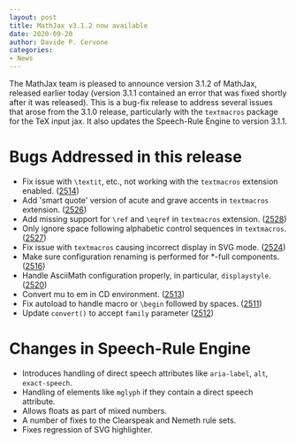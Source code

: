 ```yaml
---
layout: post
title: MathJax v3.1.2 now available
date: 2020-09-20
author: Davide P. Cervone
categories:
- News
---
```


The MathJax team is pleased to announce version 3.1.2 of MathJax, released earlier today (version 3.1.1 contained an error that was fixed shortly after it was released).  This is a bug-fix release to address several issues that arose from the 3.1.0 release, particularly with the `textmacros` package for the TeX input jax.  It also updates the Speech-Rule Engine to version 3.1.1.

# Bugs Addressed in this release

* Fix issue with `\textit`, etc., not working with the `textmacros` extension enabled. ([2514](https://github.com/mathjax/MathJax/issues/2514))
* Add 'smart quote' version of acute and grave accents in `textmacros` extension. ([2526](https://github.com/mathjax/MathJax/issues/2526))
* Add missing support for `\ref` and `\eqref` in `textmacros` extension. ([2528](https://github.com/mathjax/MathJax/issues/2528))
* Only ignore space following alphabetic control sequences in `textmacros`. ([2527](https://github.com/mathjax/MathJax/issues/2527))
* Fix issue with `textmacros` causing incorrect display in SVG mode. ([2524](https://github.com/mathjax/MathJax/issues/2524))
* Make sure configuration renaming is performed for *-full components. ([2516](https://github.com/mathjax/MathJax/issues/2516))
* Handle AsciiMath configuration properly, in particular, `displaystyle`. ([2520](https://github.com/mathjax/MathJax/issue/2520))
* Convert mu to em in CD environment. ([2513](https://github.com/mathjax/MathJax/issues/2513))
* Fix autoload to handle macro or `\begin` followed by spaces. ([2511](https://github.com/mathjax/MathJax/issues/2511))
* Update `convert()` to accept `family` parameter ([2512](https://github.com/mathjax/MathJax/issues/2512))


# Changes in Speech-Rule Engine

* Introduces handling of direct speech attributes like `aria-label`, `alt`, `exact-speech`.
* Handling of elements like `mglyph` if they contain a direct speech attribute.
* Allows floats as part of mixed numbers.
* A number of fixes to the Clearspeak and Nemeth rule sets.
* Fixes regression of SVG highlighter.
